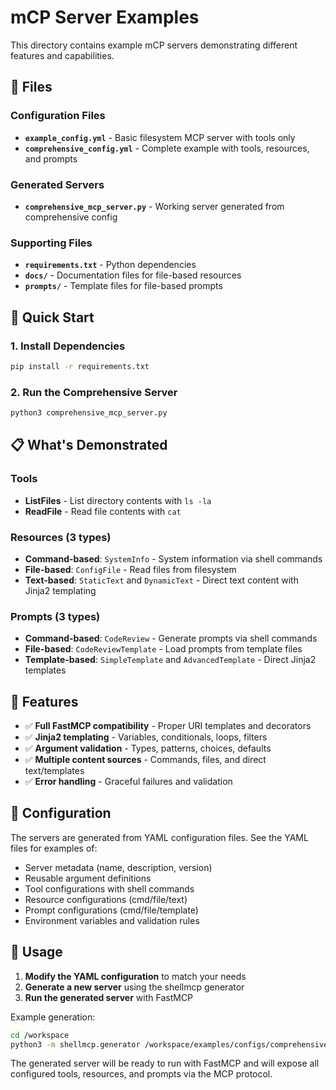 # mCP Server Examples

This directory contains example mCP servers demonstrating different features and capabilities.

## 📁 Files

### Configuration Files
- **`example_config.yml`** - Basic filesystem MCP server with tools only
- **`comprehensive_config.yml`** - Complete example with tools, resources, and prompts

### Generated Servers
- **`comprehensive_mcp_server.py`** - Working server generated from comprehensive config

### Supporting Files
- **`requirements.txt`** - Python dependencies
- **`docs/`** - Documentation files for file-based resources
- **`prompts/`** - Template files for file-based prompts

## 🚀 Quick Start

### 1. Install Dependencies
```bash
pip install -r requirements.txt
```

### 2. Run the Comprehensive Server
```bash
python3 comprehensive_mcp_server.py
```

## 📋 What's Demonstrated

### Tools
- **ListFiles** - List directory contents with `ls -la`
- **ReadFile** - Read file contents with `cat`

### Resources (3 types)
- **Command-based**: `SystemInfo` - System information via shell commands
- **File-based**: `ConfigFile` - Read files from filesystem
- **Text-based**: `StaticText` and `DynamicText` - Direct text content with Jinja2 templating

### Prompts (3 types)
- **Command-based**: `CodeReview` - Generate prompts via shell commands
- **File-based**: `CodeReviewTemplate` - Load prompts from template files
- **Template-based**: `SimpleTemplate` and `AdvancedTemplate` - Direct Jinja2 templates

## 🔧 Features

- ✅ **Full FastMCP compatibility** - Proper URI templates and decorators
- ✅ **Jinja2 templating** - Variables, conditionals, loops, filters
- ✅ **Argument validation** - Types, patterns, choices, defaults
- ✅ **Multiple content sources** - Commands, files, and direct text/templates
- ✅ **Error handling** - Graceful failures and validation

## 📖 Configuration

The servers are generated from YAML configuration files. See the YAML files for examples of:

- Server metadata (name, description, version)
- Reusable argument definitions
- Tool configurations with shell commands
- Resource configurations (cmd/file/text)
- Prompt configurations (cmd/file/template)
- Environment variables and validation rules

## 🎯 Usage

1. **Modify the YAML configuration** to match your needs
2. **Generate a new server** using the shellmcp generator
3. **Run the generated server** with FastMCP

Example generation:
```bash
cd /workspace
python3 -m shellmcp.generator /workspace/examples/configs/comprehensive_config.yml
```

The generated server will be ready to run with FastMCP and will expose all configured tools, resources, and prompts via the MCP protocol.